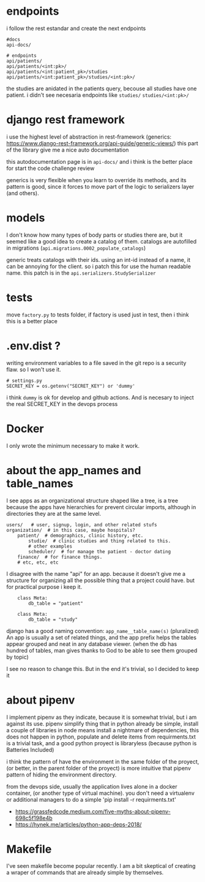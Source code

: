 # endpoints

i follow the rest estandar and create the next endpoints

~~~
#docs
api-docs/

# endpoints
api/patients/
api/patients/<int:pk>/
api/patients/<int:patient_pk>/studies
api/patients/<int:patient_pk>/studies/<int:pk>/
~~~

the studies are anidated in the patients query, becouse all studies have one patient. i didn't see necesaria endpoints like `studies/`  `studies/<int:pk>/`


# django rest framework

i use the highest level of abstraction in rest-framework (generics: https://www.django-rest-framework.org/api-guide/generic-views/)
this part of the library give me a nice auto documentation

this autodocumentation page is in `api-docs/`  and i think is the better place for start the code challenge review

generics is very flexible when you learn to override its methods, and its pattern is good, since it forces to move part of the logic to serializers layer (and others).


# models

I don't know how many types of body parts or studies there are, but it seemed like a good idea to create a catalog of them.
catalogs are autofilled in migrations  (`api.migrations.0002_populate_catalogs`)

generic treats catalogs with their ids. using an int-id instead of a name, it can be annoying for the client.
so i patch this for use the human readable name.  this patch is in the `api.serializers.StudySerializer`

# tests

move `factory.py` to tests folder, if factory is used just in test, then i think this is a better place

# .env.dist ?

writing environment variables to a file saved in the git repo is a security flaw. so I won't use it.

~~~
# settings.py
SECRET_KEY = os.getenv("SECRET_KEY") or 'dummy'
~~~

i think `dummy` is ok for develop and github actions.
And is necesary to inject the real SECRET_KEY  in the devops process


# Docker

I only wrote the minimum necessary to make it work.

# about the app_names and table_names

I see apps as an organizational structure shaped like a tree, is a tree because the apps have hierarchies for prevent circular imports, although in directories they are at the same level.

~~~
users/   # user, signup, login, and other related stufs
organization/  # in this case, maybe hospitals? 
    patient/  # demographics, clinic history, etc.
        studie/  # clinic studies and thing related to this.
        # other examples
        scheduler/  # for manage the patient - doctor dating
    finance/  # for finance things.
    # etc, etc, etc

~~~

I disagree with the name "api" for an app. because it doesn't give me a structure for organizing all the possible thing that a project could have. but for practical purpose i keep it.

~~~
    class Meta:
        db_table = "patient"

    class Meta:
        db_table = "study"

~~~

django has a good naming convention:  `app_name__table_name(s)` (pluralized)
An app is usually a set of related things, and the app prefix helps the tables appear grouped and neat in any database viewer. (when the db has hundred of tables, man gives thanks to God to be able to see them grouped by topic)

I see no reason to change this. But in the end it's trivial, so I decided to keep it


# about pipenv

I implement pipenv as they indicate, because it is somewhat trivial, but i am against its use.
pipenv simplify thing that in python already be simple, install a couple of libraries in node means install a nightmare of dependencies,  this does not happen in python,  populate and delete items from requirments.txt is a trivial task, and a good python proyect is libraryless (because python is Batteries Included)

i think the pattern of have the environment in the same folder of the proyect,  (or better, in the parent folder of the proyect) is more intuitive that pipenv pattern of hiding the environment directory.

from the devops side, usually the application lives alone in a docker container, (or another type of virtual machine). you don't need a virtualenv or additional managers to do a simple 'pip install -r requirments.txt'

- https://grassfedcode.medium.com/five-myths-about-pipenv-698c5f198e4b
- https://hynek.me/articles/python-app-deps-2018/


# Makefile 

I've seen makefile become popular recently. I am a bit skeptical of creating a wraper of commands that are already simple by themselves.
